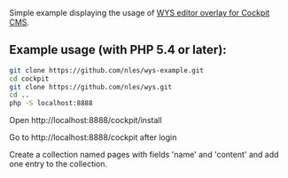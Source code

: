 Simple example displaying the usage of [WYS editor overlay for Cockpit CMS](https://github.com/nles/wys).

Example usage (with PHP 5.4 or later):
--------------------------------------
```bash
git clone https://github.com/nles/wys-example.git 
cd cockpit
git clone https://github.com/nles/wys.git
cd ..
php -S localhost:8888
```

Open http://localhost:8888/cockpit/install

Go to http://localhost:8888/cockpit after login

Create a collection named pages with fields
'name' and 'content' and add one entry to the
collection.
